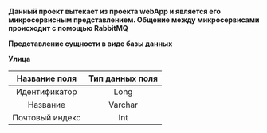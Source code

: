 **Данный проект вытекает из проекта webApp и является его микросервисным представлением. Общение между микросервисами происходит с помощью RabbitMQ**

**Представление сущности в виде базы данных**

**Улица**

|**Название поля**|**Тип данных поля**|
| :-: | :-: |
|Идентификатор|Long|
|Название|Varchar|
|Почтовый индекс|Int|
